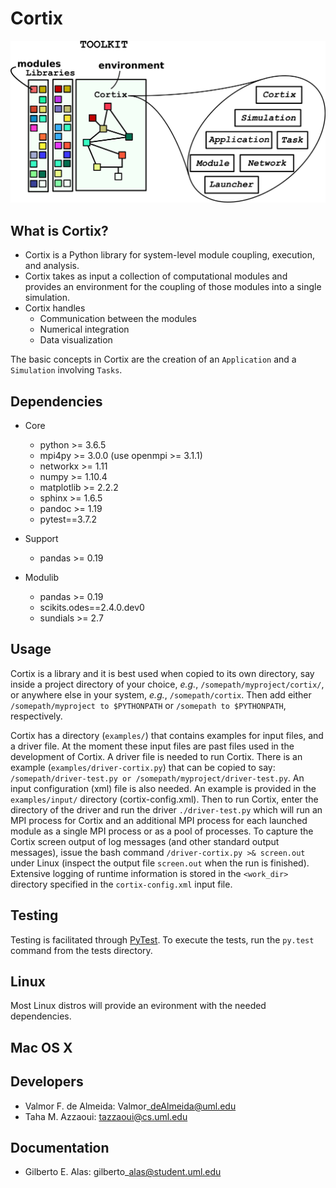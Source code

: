 Cortix
======

![](cortix-cover.png)

What is Cortix?
---------------

* Cortix is a Python library for system-level module coupling, execution, and 
  analysis.
* Cortix takes as input a collection of computational modules and provides an 
  environment for the coupling of those modules into a single simulation.
* Cortix handles
  - Communication between the modules
  - Numerical integration
  - Data visualization

The basic concepts in Cortix are the creation of an `Application` and a `Simulation` involving `Tasks`.

Dependencies
------------

* Core
  - python &gt;= 3.6.5
  - mpi4py &gt;= 3.0.0 (use openmpi &gt;= 3.1.1)
  - networkx &gt;= 1.11
  - numpy &gt;= 1.10.4
  - matplotlib &gt;= 2.2.2
  - sphinx &gt;= 1.6.5
  - pandoc &gt;= 1.19
  - pytest==3.7.2

* Support
  - pandas &gt;= 0.19

* Modulib
  - pandas &gt;= 0.19
  - scikits.odes==2.4.0.dev0
  - sundials &gt;= 2.7

Usage
-----

Cortix is a library and it is best used when copied to its own directory, say inside a project directory of your choice, *e.g.*, `/somepath/myproject/cortix/`, or anywhere else in your system, *e.g.*, `/somepath/cortix`. Then add either `/somepath/myproject to $PYTHONPATH` or `/somepath to $PYTHONPATH`, respectively. 

Cortix has a directory (`examples/`) that contains examples for input files, and a driver file. At the moment these input files are past files used in the development of Cortix. A driver file is needed to run Cortix. There is an example (`examples/driver-cortix.py`) that can be copied to say: `/somepath/driver-test.py or /somepath/myproject/driver-test.py`. An input configuration (xml) file is also needed. An example is provided in the `examples/input/` directory (cortix-config.xml). Then to run Cortix, enter the directory of the driver and run the driver `./driver-test.py` which will run an MPI process for Cortix and an additional MPI process for each launched module as a single MPI process or as a pool of processes. To capture the Cortix screen output of log messages (and other standard output messages), issue the bash command `/driver-cortix.py >& screen.out` under Linux (inspect the output file `screen.out` when the run is finished). Extensive logging of runtime information is stored in the `<work_dir>` directory specified in the `cortix-config.xml` input file.  

Testing
-------

Testing is facilitated through <a href="http://pytest.org">PyTest</a>. To execute the tests, run the ```py.test``` command from the tests directory.

Linux
-----

Most Linux distros will provide an evironment with the needed dependencies.

Mac OS X
--------


Developers 
----------

- Valmor F. de Almeida: Valmor\_deAlmeida@uml.edu
- Taha M. Azzaoui: tazzaoui@cs.uml.edu

Documentation
-------------

- Gilberto E. Alas: gilberto\_alas@student.uml.edu

